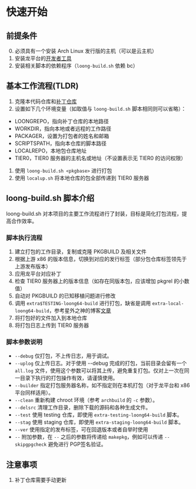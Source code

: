 # 快速开始

## 前提条件

0. 必须具有一个安装 Arch Linux 发行版的主机（可以是云主机）
1. 安装龙平台的[开发者工具](https://github.com/lcpu-club/devtools-loong)
2. 安装相关脚本的依赖程序（`loong-build.sh` 依赖 bc）

## 基本工作流程(TLDR)

1. 克隆本代码仓库和[补丁仓库](https://github.com/lcpu-club/loongarch-packages)
1. 设置如下几个环境变量（如取值与 `loong-build.sh` 脚本相同则可以省略）：
  - LOONGREPO，指向补丁仓库的本地路径
  - WORKDIR，指向本地或者远程的工作路径
  - PACKAGER，设置为打包者的姓名和邮箱
  - SCRIPTSPATH，指向本仓库的脚本路径
  - LOCALREPO，本地包仓库地址
  - TIER0，TIER0 服务器的主机名或地址（不设置表示无 TIER0 的访问权限）
1. 使用 `loong-build.sh <pkgbase>` 进行打包
1. 使用 `localup.sh` 将本地仓库的包全部传递到 TIER0 服务器

## loong-build.sh 脚本介绍

loong-build.sh 对本项目的主要工作流程进行了封装，目标是简化打包流程，提高合作效率。

### 脚本执行流程
1. 建立打包的工作目录，复制或克隆 PKGBUILD 及相关文件
1. 根据上游 x86 的版本信息，切换到对应的发行标签（部分包仓库标签领先于上游发布版本）
1. 应用龙平台对应补丁
1. 检查 TIER0 服务器上的版本信息（如存在同版本包，应该增加 pkgrel 的小数值）
1. 自动对 PKGBUILD 的已知移植问题进行修改
1. 调用 `extra$TESTING-loong64-build` 进行打包，缺省是调用 `extra-local-loong64-build`，参考星外之神的博客[文章](https://wszqkzqk.github.io/2024/09/19/build-order-local-repo/)
1. 将打包好的文件加入到本地仓库
1. 将打包日志上传到 TIER0 服务器

### 脚本参数说明

- `--debug` 仅打包，不上传日志，用于调试。
- `--uplog` 仅上传日志。对于使用 --debug 完成的打包，当前目录会留有一个 `all.log` 文件，使用这个参数可以将其上传，避免重复打包。仅对上一次在同一目录下执行的打包操作有效，请谨慎使用。
- `--builder` 指定打包服务器名称，如不指定则在本机打包（对于龙平台和 x86 平台同样适用）。
- `--clean` 重新构建 chroot 环境（参考 `archbuild` 的 `-c` 参数）。
- `--delsrc` 清理工作目录，删除下载的源码和各种生成文件。
- `--test` 使用 testing 仓库，即使用 `extra-testing-loong64-build` 脚本。
- `--stag` 使用 staging 仓库，即使用 `extra-staging-loong64-build` 脚本。
- `--ver` 使用指定的发布标签，可在回退版本或者自举时使用
- `--` 附加参数，在 `--` 之后的参数将传递给 `makepkg`，例如可以传递 `--skipgpgcheck` 避免进行 PGP签名验证。

## 注意事项
1. 补丁仓库需要手动更新
